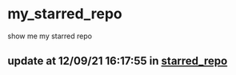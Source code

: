# my_starred_repo
show me my starred repo

update at 12/09/21 16:17:55 in [starred_repo](./index.html)
---

